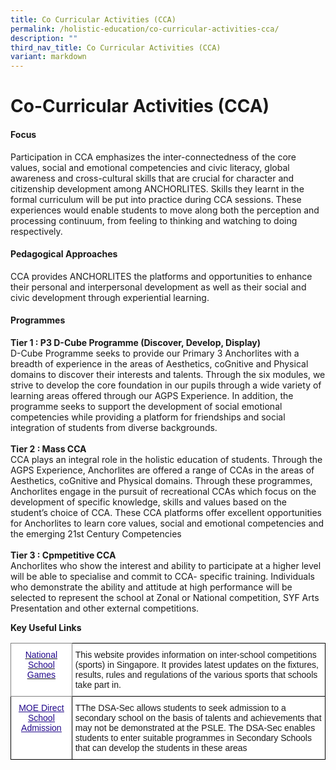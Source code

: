 ```yaml
---
title: Co Curricular Activities (CCA)
permalink: /holistic-education/co-curricular-activities-cca/
description: ""
third_nav_title: Co Curricular Activities (CCA)
variant: markdown
---
```

Co-Curricular Activities (CCA)
======================
#### Focus

Participation in CCA emphasizes the inter-connectedness of the core values, social and emotional competencies and civic literacy, global awareness and cross-cultural skills that are crucial for character and citizenship development among ANCHORLITES.
Skills they learnt in the formal curriculum will be put into practice during CCA sessions. These experiences would enable students to move along both the perception and processing continuum, from feeling to thinking and watching to doing respectively.

#### Pedagogical Approaches

CCA provides ANCHORLITES the platforms and opportunities to enhance their personal and interpersonal development as well as their social and civic development through experiential learning.

#### Programmes

**Tier 1 :  P3 D-Cube Programme (Discover, Develop, Display)**<br>
D-Cube Programme seeks to provide our Primary 3 Anchorlites with a breadth of experience in the areas of Aesthetics, coGnitive and Physical domains to discover their interests and talents. Through the six modules, we strive to develop the core foundation in our pupils through a wide variety of learning areas offered through our AGPS Experience. In addition, the programme seeks to support the development of social emotional competencies while providing a platform for friendships and social integration of students from diverse backgrounds.<br><br>
**Tier 2 : Mass CCA**<br>
CCA plays an integral role in the holistic education of students. Through the AGPS Experience, Anchorlites are offered a range of CCAs in the areas of Aesthetics, coGnitive and Physical domains. Through these programmes, Anchorlites engage in the pursuit of recreational CCAs which focus on the development of specific knowledge, skills and values based on the student’s choice of CCA.  These CCA platforms offer excellent opportunities for Anchorlites to learn core values, social and emotional competencies and the emerging 21st Century Competencies<br><br>
**Tier 3 : Cpmpetitive CCA**<br>
Anchorlites who show the interest and ability to participate at a higher level will be able to specialise and commit to CCA- specific training. Individuals who demonstrate the ability and attitude at high performance will be selected to represent the school at Zonal or National competition, SYF Arts Presentation and other external competitions.


**Key Useful Links**

<style type="text/css">
.tg  {border-collapse:collapse;border-spacing:0;}
.tg td{border-color:black;border-style:solid;border-width:1px;font-family:Arial, sans-serif;font-size:14px;
  overflow:hidden;padding:10px 5px;word-break:normal;}
.tg th{border-color:black;border-style:solid;border-width:1px;font-family:Arial, sans-serif;font-size:14px;
  font-weight:normal;overflow:hidden;padding:10px 5px;word-break:normal;}
.tg .tg-g70e{background-color:#FFF;border-color:inherit;color:#21088A;font-weight:bold;text-align:center;text-decoration:underline;
  vertical-align:top}
.tg .tg-zr06{background-color:#FFF;text-align:left;vertical-align:middle}
.tg .tg-0pyt{background-color:#FFF;color:#21088A;font-weight:bold;text-align:center;text-decoration:underline;vertical-align:top}
</style>
<table class="tg">
<thead>
  <tr>
    <th class="tg-g70e"><a target="_blank" href="https://nsg.moe.edu.sg/"><span style="font-weight:500;text-decoration:none;color:#21088A">National School Games</span></a></th>
    <th class="tg-zr06">This website provides information on inter-school competitions (sports) in Singapore. It provides latest updates on the fixtures, results, rules and regulations of the various sports that schools take part in.</th>
  </tr>
</thead>
<tbody>
  <tr>
    <td class="tg-0pyt"><a target="_blank" href="https://www.moe.gov.sg/secondary/dsa"><span style="font-weight:500;text-decoration:underline;color:#21088A">MOE Direct School Admission</span></a></td>
    <td class="tg-zr06">TThe DSA-Sec allows students to seek admission to a secondary school on the basis of talents and achievements that may not be demonstrated at the PSLE. The DSA-Sec enables students to enter suitable programmes in Secondary Schools that can develop the students in these areas</td>
  </tr>
</tbody>
</table>